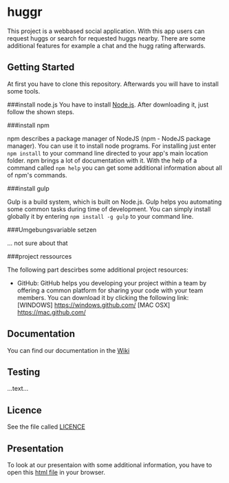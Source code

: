 huggr
=====

This project is a webbased social application.
With this app users can request huggs or search for requested huggs nearby. There are some additional features for example a chat and the hugg rating afterwards.

Getting Started
-----

At first you have to clone this repository. Afterwards you will have to install some tools.

###install node.js
You have to install [Node.js](http://nodejs.org/). After downloading it, just follow the shown steps.

###install npm

npm describes a package manager of NodeJS (npm - NodeJS package manager). You can use it to install node programs. For installing just enter `npm install` to your command line directed to your app's main location folder. npm brings a lot of documentation with it. With the help of a command called `npm help` you can get some additional information about all of npm's commands.

###install gulp

Gulp is a build system, which is built on Node.js. Gulp helps you automating some common tasks during time of development. You can simply install globally it by entering `npm install -g gulp` to your command line.

###Umgebungsvariable setzen

... not sure about that

###project ressources

The following part descirbes some additional project resources:

* GitHub: GitHub helps you developing your project within a team by offering a common platform for sharing your code with your team members. You can download it by clicking the following link:
[WINDOWS] https://windows.github.com/
[MAC OSX] https://mac.github.com/

Documentation
-----

You can find our documentation in the [Wiki](https://github.com/a3rosol/huggr/wiki/Documentation)

Testing
-----

...text...


Licence
-----

See the file called [LICENCE](https://github.com/a3rosol/huggr/blob/master/LICENSE)

Presentation
-----

To look at our presentaion with some additional information, you have to open this [html file](https://github.com/a3rosol/huggr/blob/master/assets/Pr%C3%A4sentation%2C%20Policy%2C%20Prozess%20usw/slides-huggr.html) in your browser.